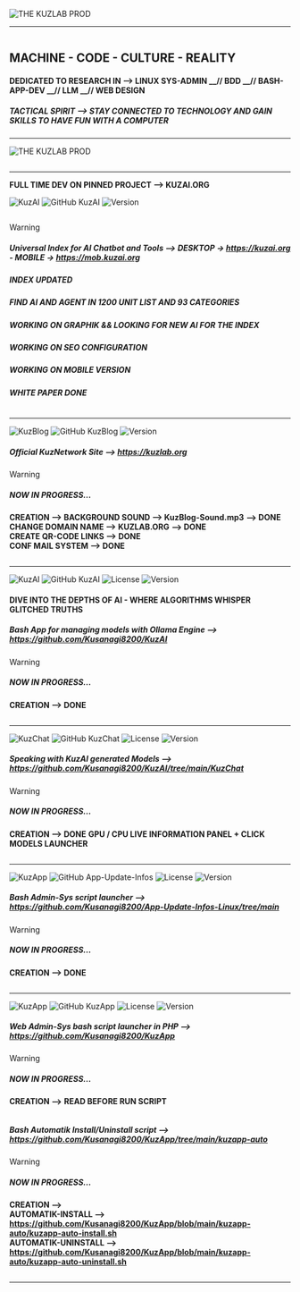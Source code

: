 
![THE KUZLAB PROD](https://img.shields.io/badge/THE%20%20%20KUZ%20%20%20ZEITGEIST%20%20%20PRODUCTION%20%20-blue?style=for-the-badge)

___________________________________________________________________________________________________________________
<picture>
 <source media="(prefers-color-scheme: dark)" srcset="https://github.com/Kusanagi8200/Kusanagi8200/blob/main/KUZLAB1.jpg">
 <source media="(prefers-color-scheme: light)" srcset="https://github.com/Kusanagi8200/Kusanagi8200/blob/main/KUZLAB1.jpg">
 <img alt="" src="">
</picture>

## **MACHINE - CODE - CULTURE - REALITY**

#### **DEDICATED TO RESEARCH IN --> LINUX SYS-ADMIN __// BDD __// BASH-APP-DEV __// LLM __// WEB DESIGN**

##### **TACTICAL SPIRIT --> STAY CONNECTED TO TECHNOLOGY AND GAIN SKILLS TO HAVE FUN WITH A COMPUTER**

___________________________________________________________________________________________________________________

![THE KUZLAB PROD](https://img.shields.io/badge/THE%20%20%20KUZLAB%20%20%20IS%20%20%20ONLINE%20%20-blue?style=for-the-badge)

<picture>
 <source media="(prefers-color-scheme: dark)" srcset="https://github.com/Kusanagi8200/Kusanagi8200/blob/main/QR-KUZLAB3.jpg">
 <source media="(prefers-color-scheme: light)" srcset="https://github.com/Kusanagi8200/Kusanagi8200/blob/main/QR-KUZLAB3.jpg">
 <img alt="" src="">
</picture>

_________________________________________________________________________________________________________________

**FULL TIME DEV ON PINNED PROJECT --> KUZAI.ORG**

![KuzAI](https://img.shields.io/badge/%20%20%20LAB%20%20%202_//%20%20%20LLM%20%20%20EXPLORATION%20%20%20PART3-blue?style=for-the-badge)
![GitHub KuzAI](https://img.shields.io/badge/%20%20%20GitHub%20%20%20-%20%20%20KUZAI.ORG%20%20%20-orange?style=for-the-badge&logo=github)
![Version](https://img.shields.io/badge/Beta%20%20%20Beta-0.13.2025-orange?style=for-the-badge)  

<picture>
 <source media="(prefers-color-scheme: dark)" srcset="https://github.com/Kusanagi8200/Kusanagi8200/blob/main/QR-CODE-KUZAI.jpg">
 <source media="(prefers-color-scheme: light)" srcset="https://github.com/Kusanagi8200/Kusanagi8200/blob/main/QR-CODE-KUZAI.jpg">
 <img alt="" src="">
</picture>

> [!WARNING]
> 
> ##### **Universal Index for AI Chatbot and Tools --> DESKTOP -> https://kuzai.org  -  MOBILE -> https://mob.kuzai.org**
> ##### **INDEX UPDATED**
> ##### **FIND AI AND AGENT IN 1200 UNIT LIST AND 93 CATEGORIES**
> ##### **WORKING ON GRAPHIK && LOOKING FOR NEW AI FOR THE INDEX**
> ##### **WORKING ON SEO CONFIGURATION**
> ##### **WORKING ON MOBILE VERSION**
> ##### **WHITE PAPER DONE**

<picture>
 <source media="(prefers-color-scheme: dark)" srcset="https://github.com/Kusanagi8200/Kusanagi8200/blob/main/KUZAI.ORG.jpg">
 <source media="(prefers-color-scheme: light)" srcset="https://github.com/Kusanagi8200/Kusanagi8200/blob/main/KUZAI.ORG.jpg">
 <img alt="" src="">
</picture> 

___________________________________________________________________________________________________________________

![KuzBlog](https://img.shields.io/badge/%20%20%20LAB%20%20%201_//%20%20%20WEB%20%20%20ART%20%20%20EXPLORATION%20%20%20-blue?style=for-the-badge)
![GitHub KuzBlog](https://img.shields.io/badge/%20%20%20GitHub%20%20%20-%20%20%20KUZLAB.ORG%20%20%20-orange?style=for-the-badge&logo=github)
![Version](https://img.shields.io/badge/Version-0.4.25-orange?style=for-the-badge)

##### **Official KuzNetwork Site --> https://kuzlab.org**

> [!WARNING]  
> ##### **NOW IN PROGRESS...**
> 
> **CREATION --> BACKGROUND SOUND --> KuzBlog-Sound.mp3** **--> DONE** \
> **CHANGE DOMAIN NAME --> KUZLAB.ORG** **--> DONE** \
> **CREATE QR-CODE LINKS --> DONE** \
> **CONF MAIL SYSTEM --> DONE**

<picture>
 <source media="(prefers-color-scheme: dark)" srcset="https://github.com/Kusanagi8200/Kusanagi8200/blob/main/HOME.png">
 <source media="(prefers-color-scheme: light)" srcset="https://github.com/Kusanagi8200/Kusanagi8200/blob/main/HOME.png">
 <img alt="" src="">
</picture> 

___________________________________________________________________________________________________________________

![KuzAI](https://img.shields.io/badge/%20%20%20LAB%20%20%202_//%20%20%20LLM%20%20%20EXPLORATION%20%20%20PART1-blue?style=for-the-badge)
![GitHub KuzAI](https://img.shields.io/badge/%20%20%20GitHub%20%20%20-%20%20%20KuzAI%20%20%20-orange?style=for-the-badge&logo=github)
![License](https://img.shields.io/badge/OpenSource-green?style=for-the-badge)
![Version](https://img.shields.io/badge/Beta%20%20%20Version-0.3.25-orange?style=for-the-badge)


#### **DIVE INTO THE DEPTHS OF AI - WHERE ALGORITHMS WHISPER GLITCHED TRUTHS** 
##### **Bash App for managing models with Ollama Engine --> https://github.com/Kusanagi8200/KuzAI**

> [!WARNING]  
> ##### **NOW IN PROGRESS...**
>
> **CREATION --> DONE**

<picture>
 <source media="(prefers-color-scheme: dark)" srcset="https://github.com/Kusanagi8200/KuzAI/blob/main/KuzAI.png">
 <source media="(prefers-color-scheme: light)" srcset="https://github.com/Kusanagi8200/KuzAI/blob/main/KuzAI.png"> 
 <img alt="" src="">
</picture> 

___________________________________________________________________________________________________________________

![KuzChat](https://img.shields.io/badge/%20%20%20LAB%20%20%202_//%20%20%20LLM%20%20%20EXPLORATION%20%20%20PART2-blue?style=for-the-badge)
![GitHub KuzChat](https://img.shields.io/badge/%20%20%20GitHub%20%20%20-%20%20%20KuzChat%20%20%20-orange?style=for-the-badge&logo=github) 
![License](https://img.shields.io/badge/OpenSource-green?style=for-the-badge)
![Version](https://img.shields.io/badge/Beta%20%20%20Version-0.3.25-orange?style=for-the-badge)

##### **Speaking with KuzAI generated Models --> https://github.com/Kusanagi8200/KuzAI/tree/main/KuzChat**

> [!WARNING]  
> ##### **NOW IN PROGRESS...**
>
> **CREATION --> DONE**
> **GPU / CPU LIVE INFORMATION PANEL + CLICK MODELS LAUNCHER**

<picture>
 <source media="(prefers-color-scheme: dark)" srcset="https://github.com/Kusanagi8200/Kusanagi8200/blob/main/KUZCHAT.jpg">
 <source media="(prefers-color-scheme: light)" srcset="https://github.com/Kusanagi8200/Kusanagi8200/blob/main/KUZCHAT.jpg">
 <img alt="" src="">
</picture> 

___________________________________________________________________________________________________________________

![KuzApp](https://img.shields.io/badge/%20%20%20LAB%20%20%203_//%20%20%20ADMIN_SYS%20%20%20TOOLS%20%20%20Part1-blue?style=for-the-badge)
![GitHub App-Update-Infos](https://img.shields.io/badge/%20%20%20GitHub%20%20%20-%20%20%20KuzApp_Bash%20%20%20-orange?style=for-the-badge&logo=github) 
![License](https://img.shields.io/badge/OpenSource-green?style=for-the-badge)
![Version](https://img.shields.io/badge/Beta%20%20%20Version-0.2.25-orange?style=for-the-badge)

##### **Bash Admin-Sys script launcher --> https://github.com/Kusanagi8200/App-Update-Infos-Linux/tree/main**

> [!WARNING]  
> ##### **NOW IN PROGRESS...**
> 
> **CREATION --> DONE** 

<picture>
 <source media="(prefers-color-scheme: dark)" srcset="https://github.com/Kusanagi8200/App-Update-Infos-Linux/blob/main/AppUpdateInfos.png">
 <source media="(prefers-color-scheme: light)" srcset="https://github.com/Kusanagi8200/App-Update-Infos-Linux/blob/main/AppUpdateInfos.png">
 <img alt="" src="">
</picture>  

___________________________________________________________________________________________________________________

![KuzApp](https://img.shields.io/badge/%20%20%20LAB%20%20%203_//%20%20%20ADMIN_SYS%20%20%20TOOLS%20%20%20Part2-blue?style=for-the-badge)
![GitHub KuzApp](https://img.shields.io/badge/%20%20%20GitHub%20%20%20-%20%20%20KuzApp%20%20%20-orange?style=for-the-badge&logo=github) 
![License](https://img.shields.io/badge/OpenSource-green?style=for-the-badge)
![Version](https://img.shields.io/badge/Beta%20%20%20Version-0.2.25-orange?style=for-the-badge)

##### **Web Admin-Sys bash script launcher in PHP --> https://github.com/Kusanagi8200/KuzApp**

> [!WARNING]  
> ##### **NOW IN PROGRESS...**
> 
> **CREATION -->** **READ BEFORE RUN SCRIPT**

<picture>
 <source media="(prefers-color-scheme: dark)" srcset="https://github.com/Kusanagi8200/Kusanagi8200/blob/main/KUZAPP.jpg">
 <source media="(prefers-color-scheme: light)" srcset="https://github.com/Kusanagi8200/Kusanagi8200/blob/main/KUZAPP.jpg">
 <img alt="" src="">
</picture>  

##### **Bash Automatik Install/Uninstall script --> https://github.com/Kusanagi8200/KuzApp/tree/main/kuzapp-auto**

> [!WARNING]  
> ##### **NOW IN PROGRESS...**
> 
> **CREATION -->** \
> **AUTOMATIK-INSTALL --> https://github.com/Kusanagi8200/KuzApp/blob/main/kuzapp-auto/kuzapp-auto-install.sh** \
  **AUTOMATIK-UNINSTALL --> https://github.com/Kusanagi8200/KuzApp/blob/main/kuzapp-auto/kuzapp-auto-uninstall.sh**

<picture>
 <source media="(prefers-color-scheme: dark)" srcset="https://github.com/Kusanagi8200/KuzApp/blob/main/kuzapp-images/KUZAPP-AUTO.jpg">
 <source media="(prefers-color-scheme: light)" srcset="https://github.com/Kusanagi8200/KuzApp/blob/main/kuzapp-images/KUZAPP-AUTO.jpg">
 <img alt="" src="">
</picture> 


___________________________________________________________________________________________________________________
